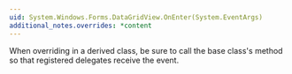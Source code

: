 ```yaml
---
uid: System.Windows.Forms.DataGridView.OnEnter(System.EventArgs)
additional_notes.overrides: *content
---
```


<p>When overriding <xref href="System.Windows.Forms.DataGridView.OnEnter(System.EventArgs)"></xref> in a derived class, be sure to call the base class's <xref href="System.Windows.Forms.DataGridView.OnEnter(System.EventArgs)"></xref> method so that registered delegates receive the event.</p>


